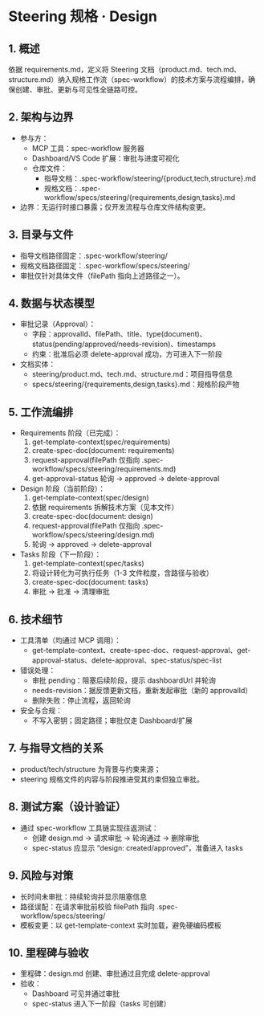 # Steering 规格 · Design

## 1. 概述
依据 requirements.md，定义将 Steering 文档（product.md、tech.md、structure.md）纳入规格工作流（spec-workflow）的技术方案与流程编排，确保创建、审批、更新与可见性全链路可控。

## 2. 架构与边界
- 参与方：
  - MCP 工具：spec-workflow 服务器
  - Dashboard/VS Code 扩展：审批与进度可视化
  - 仓库文件：
    - 指导文档：.spec-workflow/steering/{product,tech,structure}.md
    - 规格文档：.spec-workflow/specs/steering/{requirements,design,tasks}.md
- 边界：无运行时接口暴露；仅开发流程与仓库文件结构变更。

## 3. 目录与文件
- 指导文档路径固定：.spec-workflow/steering/
- 规格文档路径固定：.spec-workflow/specs/steering/
- 审批仅针对具体文件（filePath 指向上述路径之一）。

## 4. 数据与状态模型
- 审批记录（Approval）：
  - 字段：approvalId、filePath、title、type(document)、status(pending/approved/needs-revision)、timestamps
  - 约束：批准后必须 delete-approval 成功，方可进入下一阶段
- 文档实体：
  - steering/product.md、tech.md、structure.md：项目指导信息
  - specs/steering/{requirements,design,tasks}.md：规格阶段产物

## 5. 工作流编排
- Requirements 阶段（已完成）：
  1) get-template-context(spec/requirements)
  2) create-spec-doc(document: requirements)
  3) request-approval(filePath 仅指向 .spec-workflow/specs/steering/requirements.md)
  4) get-approval-status 轮询 → approved → delete-approval
- Design 阶段（当前阶段）：
  1) get-template-context(spec/design)
  2) 依据 requirements 拆解技术方案（见本文件）
  3) create-spec-doc(document: design)
  4) request-approval(filePath 仅指向 .spec-workflow/specs/steering/design.md)
  5) 轮询 → approved → delete-approval
- Tasks 阶段（下一阶段）：
  1) get-template-context(spec/tasks)
  2) 将设计转化为可执行任务（1-3 文件粒度，含路径与验收）
  3) create-spec-doc(document: tasks)
  4) 审批 → 批准 → 清理审批

## 6. 技术细节
- 工具清单（均通过 MCP 调用）：
  - get-template-context、create-spec-doc、request-approval、get-approval-status、delete-approval、spec-status/spec-list
- 错误处理：
  - 审批 pending：阻塞后续阶段，提示 dashboardUrl 并轮询
  - needs-revision：据反馈更新文档，重新发起审批（新的 approvalId）
  - 删除失败：停止流程，返回轮询
- 安全与合规：
  - 不写入密钥；固定路径；审批仅走 Dashboard/扩展

## 7. 与指导文档的关系
- product/tech/structure 为背景与约束来源；
- steering 规格文件的内容与阶段推进受其约束但独立审批。

## 8. 测试方案（设计验证）
- 通过 spec-workflow 工具链实现往返测试：
  - 创建 design.md → 请求审批 → 轮询通过 → 删除审批
  - spec-status 应显示 “design: created/approved”，准备进入 tasks

## 9. 风险与对策
- 长时间未审批：持续轮询并显示阻塞信息
- 路径误配：在请求审批前校验 filePath 指向 .spec-workflow/specs/steering/
- 模板变更：以 get-template-context 实时加载，避免硬编码模板

## 10. 里程碑与验收
- 里程碑：design.md 创建、审批通过且完成 delete-approval
- 验收：
  - Dashboard 可见并通过审批
  - spec-status 进入下一阶段（tasks 可创建）
